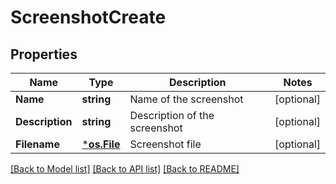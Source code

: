# ScreenshotCreate

## Properties

Name | Type | Description | Notes
------------ | ------------- | ------------- | -------------
**Name** | **string** | Name of the screenshot | [optional] 
**Description** | **string** | Description of the screenshot | [optional] 
**Filename** | [***os.File**](*os.File.md) | Screenshot file | [optional] 

[[Back to Model list]](../README.md#documentation-for-models) [[Back to API list]](../README.md#documentation-for-api-endpoints) [[Back to README]](../README.md)


